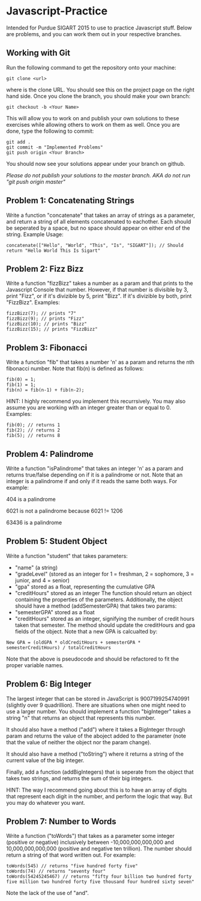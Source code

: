 # Javascript-Practice
Intended for Purdue SIGART 2015 to use to practice Javascript stuff.
Below are problems, and you can work them out in your respective branches.

## Working with Git
Run the following command to get the repository onto your machine:
```
git clone <url>
```
where <url> is the clone URL. You should see this on the project page on the right hand side.
Once you clone the branch, you should make your own branch:
```
git checkout -b <Your Name>
```
This will allow you to work on and publish your own solutions to these exercises while allowing others to work on them as well.
Once you are done, type the following to commit:
```
git add .
git commit -m "Implemented Problems"
git push origin <Your Branch>
```
You should now see your solutions appear under your branch on github.

*Please do not publish your solutions to the master branch. AKA do not run "git push origin master"*

## Problem 1: Concatenating Strings
Write a function "concatenate" that takes an array of strings as a parameter, and return a string of all elements concatenated to eachother.
Each should be seperated by a space, but no space should appear on either end of the string.
Example Usage:
```
concatenate(["Hello", "World", "This", "Is", "SIGART"]); // Should return "Hello World This Is Sigart"
```
## Problem 2: Fizz Bizz
Write a function "fizzBizz" takes a number as a param and that prints to the Javascript Console that number. However, if that number is divisible by 3, print "Fizz", or if it's divizible by 5, print "Bizz". If it's divizible by both, print "FizzBizz".
Examples:
```
fizzBizz(7); // prints "7"
fizzBizz(9); // prints "Fizz"
fizzBizz(10); // prints "Bizz"
fizzBizz(15); // prints "FizzBizz"
```
## Problem 3: Fibonacci
Write a function "fib" that takes a number 'n' as a param and returns the nth fibonacci number. Note that fib(n) is defined as follows:
```
fib(0) = 1;
fib(1) = 1;
fib(n) = fib(n-1) + fib(n-2);
```
HINT: I highly recommend you implement this recurrsively. You may also assume you are working with an integer greater than or equal to 0.
Examples:
```
fib(0); // returns 1
fib(2); // returns 2
fib(5); // returns 8
```
## Problem 4: Palindrome
Write a function "isPalindrome" that takes an integer 'n' as a param and returns true/false depending on if it is a palindrome or not. Note that an integer is a palindrome if and only if it reads the same both ways. For example:

404 is a palindrome

6021 is not a palindrome because 6021 != 1206

63436 is a palindrome
## Problem 5: Student Object
Write a function "student" that takes parameters:
* "name" (a string)
* "gradeLevel" (stored as an integer for 1 = freshman, 2 = sophomore, 3 = junior, and 4 = senior)
* "gpa" stored as a float, representing the cumulative GPA
* "creditHours" stored as an integer
The function should return an object containing the properties of the parameters. Additionally, the object should have a method (addSemesterGPA) that takes two params:
* "semesterGPA" stored as a float
* "creditHours" stored as an integer, signifying the number of credit hours taken that semester.
The method should update the creditHours and gpa fields of the object.  Note that a new GPA is calcualted by:
```
New GPA = (oldGPA * oldCreditHours + semesterGPA * semesterCreditHours) / totalCreditHours
```
Note that the above is pseudocode and should be refactored to fit the proper variable names.
## Problem 6: Big Integer
The largest integer that can be stored in JavaScript is 9007199254740991 (slightly over 9 quadrillion). There are situations when one might need to use a larger number. You should implement a function "bigInteger" takes a string "n" that returns an object that represents this number. 

It should also have a method ("add") where it takes a BigInteger through param and returns the value of the aboject added to the parameter (note that the value of neither the object nor the param change).

It should also have a method ("toString") where it returns a string of the current value of the big integer.

Finally, add a function (addBigIntegers) that is seperate from the object that takes two strings, and returns the sum of their big integers.

HINT: The way I recommend going about this is to have an array of digits that represent each digit in the number, and perform the logic that way. But you may do whatever you want.
## Problem 7: Number to Words
Write a function ("toWords") that takes as a parameter some integer (positive or negative) inclusively between -10,000,000,000,000 and 10,000,000,000,000 (positive and negative ten trillion). The number should return a string of that word written out. For example:
```
toWords(545) // returns "five hundred forty five"
toWords(74) // returns "seventy four"
toWords(54245245467) // returns "fifty four billion two hundred forty five million two hundred forty five thousand four hundred sixty seven"
```
Note the lack of the use of "and".
